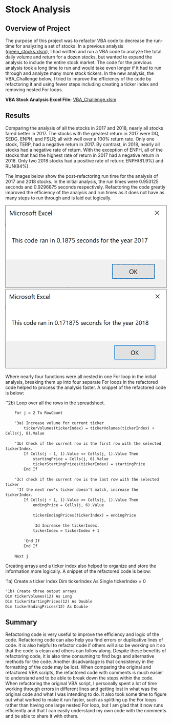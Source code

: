 # Stock Analysis

## Overview of Project
The purpose of this project was to refactor VBA code to decrease the run-time for analyzing a set of stocks. In a previous analysis ([green_stocks.xlsm](https://github.com/borkard/stock-analysis/blob/main/green_stocks.xlsm)), I had written and run a VBA code to analyze the total daily volume and return for a dozen stocks, but wanted to expand the analysis to include the entire stock market. The code for the previous analysis took a long time to run and would take even longer if it had to run through and analyze many more stock tickers. In the new analysis, the VBA_Challenge below, I tried to improve the efficiency of the code by refactoring it and using fewer steps including creating a ticker index and removing nested For loops.

**VBA Stock Analysis Excel File:** [VBA_Challenge.xlsm](https://github.com/borkard/stock-analysis/blob/main/VBA_Challenge.xlsm)

## Results
Comparing the analysis of all the stocks in 2017 and 2018, nearly all stocks fared better in 2017. The stocks with the greatest return in 2017 were DQ, SEDG, ENPH, and FSLR; all with well over a 100% return rate. Only one stock, TERP, had a negative return in 2017. By contrast, in 2018, nearly all stocks had a negative rate of return. With the exception of ENPH, all of the stocks that had the highest rate of return in 2017 had a negative return in 2018. Only two 2018 stocks had a positive rate of return: ENPH(81.9%) and RUN(84%).


The images below show the post-refactoring run time for the analysis of 2017 and 2018 stocks. In the initial analysis, the run times were 0.953125 seconds and 0.9296875 seconds respectively. Refactoring the code greatly improved the efficiency of the analysis and run times as it does not have as many steps to run through and is laid out logically. 

![VBA_Challenge_2017](https://github.com/borkard/stock-analysis/blob/main/VBA_Challenge_2017.PNG)
![VBA_Challenge_2018](https://github.com/borkard/stock-analysis/blob/main/VBA_Challenge_2018.PNG)

Where nearly four functions were all nested in one For loop in the initial analysis, breaking them up into four separate For loops in the refactored code helped to process the analysis faster. A snippet of the refactored code is below:

''2b) Loop over all the rows in the spreadsheet.

        For j = 2 To RowCount
    
        '3a) Increase volume for current ticker
            tickerVolumes(tickerIndex) = tickerVolumes(tickerIndex) + Cells(j, 8).Value
    
        '3b) Check if the current row is the first row with the selected tickerIndex.
            If Cells(j - 1, 1).Value <> Cells(j, 1).Value Then
                startingPrice = Cells(j, 6).Value
                tickerStartingPrices(tickerIndex) = startingPrice
            End If
        
        '3c) check if the current row is the last row with the selected ticker
         'If the next row’s ticker doesn’t match, increase the tickerIndex.
            If Cells(j + 1, 1).Value <> Cells(j, 1).Value Then
                endingPrice = Cells(j, 6).Value
                
                tickerEndingPrices(tickerIndex) = endingPrice
                
                '3d Increase the tickerIndex.
                tickerIndex = tickerIndex + 1
                
            'End If
            End If
            
        Next j

Creating arrays and a ticker index also helped to organize and store the information more logically. A snippet of the refactored code is below:

   '1a) Create a ticker Index
    Dim tickerIndex As Single
    tickerIndex = 0

    '1b) Create three output arrays
    Dim tickerVolumes(12) As Long
    Dim tickerStartingPrices(12) As Double
    Dim tickerEndingPrices(12) As Double   


## Summary
Refactoring code is very useful to improve the efficiency and logic of the code. Refactoring code can also help you find errors or duplicative lines of code. It is also helpful to refactor code if others will also be working on it so that the code is clean and others can follow along. Despite these benefits of refactoring code, it is also time consuming to find bugs and alternative methods for the code. Another disadvantage is that consistency in the formatting of the code may be lost. When comparing the original and refactored VBA scripts, the refactored code with comments is much easier to understand and to be able to break down the steps within the code. When refactoring the original VBA script, I personally spent a lot of time working through errors in different lines and getting lost in what was the original code and what I was intending to do. It also took some time to figure out what worked to make it run faster, such as splitting up the For loops rather than having one large nested For loop, but I am glad that it now runs efficiently and that I can easily understand my own code with the comments and be able to share it with others.

